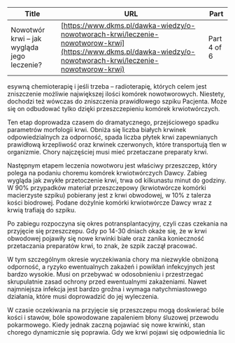 | **Title**       | **URL**           | **Part**              |
|-----------------|-------------------|-----------------------|
| Nowotwór krwi – jak wygląda jego leczenie?         | [https://www.dkms.pl/dawka-wiedzy/o-nowotworach-krwi/leczenie-nowotworow-krwi](https://www.dkms.pl/dawka-wiedzy/o-nowotworach-krwi/leczenie-nowotworow-krwi)    | Part 4 of 6          |

esywną chemioterapię i jeśli trzeba – radioterapię, których celem jest zniszczenie możliwie największej ilości komórek nowotworowych. Niestety, dochodzi też wówczas do zniszczenia prawidłowego szpiku Pacjenta. Może się on odbudować tylko dzięki przeszczepieniu komórek krwiotwórczych.


Ten etap doprowadza czasem do dramatycznego, przejściowego spadku parametrów morfologii krwi. Obniża się liczba białych krwinek odpowiedzialnych za odporność, spada liczba płytek krwi zapewnianych prawidłową krzepliwość oraz krwinek czerwonych, które transportują tlen w organizmie. Chory najczęściej musi mieć przetaczane preparaty krwi.


Następnym etapem leczenia nowotworu jest właściwy przeszczep, który polega na podaniu choremu komórek krwiotwórczych Dawcy. Zabieg wygląda jak zwykłe przetoczenie krwi, trwa od kilkunastu minut do godziny. W 90% przypadków materiał przeszczepowy (krwiotwórcze komórki macierzyste szpiku) pobierany jest z krwi obwodowej, w 10% z talerza kości biodrowej. Podane dożylnie komórki krwiotwórcze Dawcy wraz z krwią trafiają do szpiku.


Po zabiegu rozpoczyna się okres potransplantacyjny, czyli czas czekania na przyjęcie się przeszczepu. Gdy po 14\-30 dniach okaże się, że w krwi obwodowej pojawiły się nowe krwinki białe oraz zanika konieczność przetaczania preparatów krwi, to znak, że szpik zaczął pracować.


W tym szczególnym okresie wyczekiwania chory ma niezwykle obniżoną odporność, a ryzyko ewentualnych zakażeń i powikłań infekcyjnych jest bardzo wysokie. Musi on przebywać w odosobnieniu i przestrzegać skrupulatnie zasad ochrony przed ewentualnymi zakażeniami. Nawet najmniejsza infekcja jest bardzo groźna i wymaga natychmiastowego działania, które musi doprowadzić do jej wyleczenia.


W czasie oczekiwania na przyjęcie się przeszczepu mogą doskwierać bóle kości i stawów, bóle spowodowane zapaleniem błony śluzowej przewodu pokarmowego. Kiedy jednak zaczną pojawiać się nowe krwinki, stan chorego dynamicznie się poprawia. Gdy we krwi pojawi się odpowiednia lic